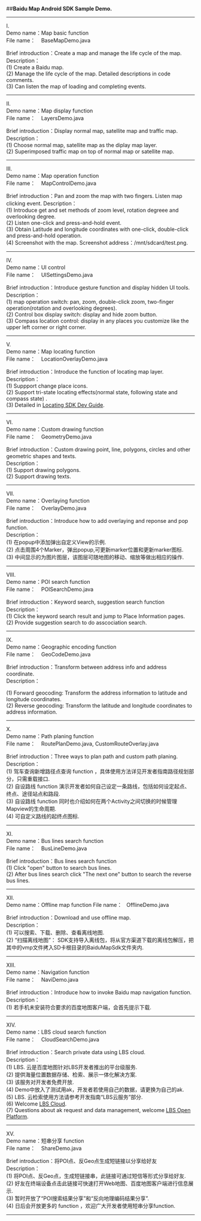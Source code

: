 ##**Baidu Map Android SDK Sample Demo.**  

- - -
I.  
Demo name：Map basic function  
File name：&nbsp; &nbsp; BaseMapDemo.java 
 
Brief introduction：Create a map and manage the life cycle of the map.  
Description：    
(1)  Create a Baidu map.     
(2)  Manage the life cycle of the map. Detailed descriptions in code comments.  
(3)  Can listen the map of loading and completing events.    
- - -

II.    
Demo name：Map display function  
File name：&nbsp; &nbsp; LayersDemo.java

Brief introduction：Display normal map, satellite map and traffic map.  
Description：  
(1) Choose normal map, satellite map as the diplay map layer.    
(2) Superimposed traffic map on top of normal map or satellite map.  
- - -
III.   
Demo name：Map operation function  
File name：&nbsp; &nbsp; MapControlDemo.java

Brief introduction：Pan and zoom the map with two fingers. Listen map clicking event.
Description：  
(1) Introduce get and set methods of zoom level, rotation degreee and overlooking degree.  
(2) Listen one-click and press-and-hold event.  
(3) Obtain Latitude and longitude coordinates with one-click, double-click and press-and-hold     operation.   
(4) Screenshot with the map. Screenshot address：/mnt/sdcard/test.png.  
- - -
IV.   
Demo name：UI control  
File name：&nbsp; &nbsp; UISettingsDemo.java

Brief introduction：Introduce gesture function and display hidden UI tools.
Description：  
(1) map operation switch: pan, zoom, double-click zoom, two-finger operation(rotation and overlooking degrees).  
(2) Control box display switch: display and hide zoom button.  
(3) Compass location control: display in any places you customize like the upper left corner or right corner.  
- - -
V.   
Demo name：Map locating function  
File name：&nbsp; &nbsp; LocationOverlayDemo.java

Brief introduction：Introduce the function of locating map layer.  
Description：  
(1) Suppport change place icons.  
(2) Support tri-state locating effects(normal state, following state and compass state) .  
(3) Detailed in [Locating SDK Dev Guide](http://developer.baidu.com/map/geosdk-android.htm).  
- - -
VI.    
Demo name：Custom drawing function  
File name：&nbsp; &nbsp; GeometryDemo.java

Brief introduction：Custom drawing point, line, polygons, circles and other geometric shapes and texts.  
Description：  
(1) Support drawing polygons.  
(2) Support drawing texts.  
- - -
VII.    
Demo name：Overlaying function  
File name：&nbsp; &nbsp; OverlayDemo.java

Brief introduction：Introduce how to add overlaying and reponse and pop function.   
Description：  
(1) 在popup中添加弹出自定义View的示例.  
(2) 点击周围4个Marker，弹出popup,可更新marker位置和更新marker图标.  
(3) 中间显示的为图片图层，该图层可随地图的移动、缩放等做出相应的操作.  
- - -
VIII.  
Demo name：POI search function   
File name：&nbsp; &nbsp; POISearchDemo.java

Brief introduction：Keyword search, suggestion search function   
Description：  
(1) Click the keyword search result and jump to Place Information pages.  
(2) Provide suggestion search to do asscociation search. 
- - -
IX.    
Demo name：Geographic encoding function  
File name：&nbsp; &nbsp; GeoCodeDemo.java

Brief introduction：Transform between address info and address coordinate.  
Description：  

(1) Forward geocoding: Transform the address information to latitude and longitude coordinates.   
(2) Reverse geocoding: Transform the latitude and longitude coordinates to address information.

- - -
X.   
Demo name：Path planing function  
File name：&nbsp; &nbsp; RoutePlanDemo.java, CustomRouteOverlay.java

Brief introduction：Three ways to plan path and custom path planing.  
Description：  
(1) 驾车查询新增路径点查询 function   ，具体使用方法详见开发者指南路径规划部分，只需重载接口.  
(2) 自设路线 function   演示开发者如何自己设定一条路线，包括如何设定起点、终点、途径站点和路段.  
(3) 自设路线 function   同时也介绍如何在两个Activity之间切换的时候管理Mapview的生命周期.  
(4) 可自定义路线的起终点图标.  
- - -
XI.    
Demo name：Bus lines search function   
File name：&nbsp; &nbsp; BusLineDemo.java

Brief introduction：Bus lines search function   
(1) Click "open" button to search bus lines.  
(2) After bus lines search click "The next one" button to search the reverse bus lines.   
- - -
XII.    
Demo name：Offline map function 
File name：&nbsp; &nbsp;OfflineDemo.java

Brief introduction：Download and use offline map.  
Description：  
(1) 可以搜索、下载、删除、查看离线地图.  
(2) “扫描离线地图”：
SDK支持导入离线包，将从官方渠道下载的离线包解压，把其中的vmp文件拷入SD卡根目录的BaiduMapSdk文件夹内.  
- - -
XIII.    
Demo name：Navigation function  
File name：&nbsp; &nbsp; NaviDemo.java

Brief introduction：Introduce how to invoke Baidu map navigation function.   
Description：  
(1) 若手机未安装符合要求的百度地图客户端，会首先提示下载.  
- - -
XIV.    
Demo name：LBS cloud search function  
File name：&nbsp; &nbsp; CloudSearchDemo.java

Brief introduction：Search private data using LBS cloud.    
Description：  
(1) LBS.  云是百度地图针对LBS开发者推出的平台级服务.  
(2) 提供海量位置数据存储、检索、展示一体化解决方案.  
(3) 该服务对开发者免费开放.  
(4) Demo中放入了测试用ak，开发者若使用自己的数据，请更换为自己的ak.  
(5) LBS.  云检索使用方法请参考开发指南“LBS云服务”部分.  
(6) Welcome [LBS Cloud](http://developer.baidu.com/map/lbs-cloud.htm).  
(7) Questions about ak request and data management, welcome [LBS Open Platform](http://lbsyun.baidu.com/).
- - -
XV.    
Demo name：短串分享 function   
File name：&nbsp; &nbsp; ShareDemo.java

Brief introduction：将POI点、反Geo点生成短链接以分享给好友  
Description：  
(1) 将POI点、反Geo点，生成短链接串，此链接可通过短信等形式分享给好友.  
(2) 好友在终端设备点击此链接可快速打开Web地图、百度地图客户端进行信息展示.  
(3) 暂时开放了“POI搜索结果分享”和“反向地理编码结果分享”.  
(4) 日后会开放更多的 function   ，欢迎广大开发者使用短串分享function.  
- - -
